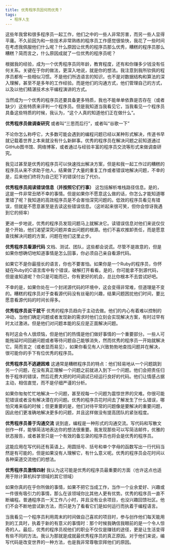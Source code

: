 ```yaml
---
title: 优秀程序员因何而优秀？
tags:
  - 程序人生
---
```


这些年我曾和很多程序员一起工作，他们之中的一些人非常厉害，而另一些人显得平庸。不久前因为和一些技术非常熟练的程序员工作感觉很愉快，我花了一些时间在考虑我佩服他们什么呢？什么原因让优秀的程序员那么优秀，糟糕的程序员那么糟糕？简而言之，什么原因成就了一位优秀的程序员呢？

根据我的经验，成为一个优秀程序员同年龄，教育程度，还有和你赚多少钱没有任何关系。关键在于你的做法，更深入地说，就是你的想法。我注意到我所钦佩的程序员都有一些相似习惯。不是他们所选语言的知识，也不是对数据结构和算法的深入理解，甚至不是多年的工作经验。而是他们的沟通方式，他们管理自己的方式，以及以他们精湛技术水平编程演讲的方式。

当然成为一个优秀的程序员还要具备更多特质，我也不能单单依靠是否存在（或者缺少）这些特质来评判一个程序员。但是我知道当我看见它，当我看见一个程序员具备这些特质的时候，我认为，“这个人真的知道他们正在做什么”。

**优秀程序员做调查研究**
或者叫“三思而后行”，或者叫“谷歌一下”

不论你怎么称呼它，大多数可能会遇到的编程问题已经以某种形式解决，传道书早就记载着世界上本来就没有什么新鲜事。优秀的程序员在解决问题之前知道通过GitHub图书馆、网络博客，或者通过与经验丰富的程序员交流等形式来做调查研究。

我见过甚至是优秀的程序员可以快速找出解决方案，但是和我一起工作过的糟糕的程序员从来不求助于他人，结果做了大量的重复工作或者错误地解决问题，不幸的是，后来他们终将为自己犯下的错误付出了代价。

**优秀程序员阅读错误信息（并按照它们行事）**
这包括解析堆栈路径信息。是的，这是一件非常丑陋不幸的事情。但是如果你不愿意这么做的话，你怎么才能知道哪里错了呢？我知道的高效程序员是不会害怕深究问题的。低效的程序员看见有错误，但就是不愿意甚至是去读这些错误信息。（这听起来很可笑，但你会惊讶我遇到它的频率）

更进一步地说，优秀的程序员发现问题马上就解决它。读错误信息对他们来说仅仅是个开始，他们渴望深究问题并查出问题的根源。他们不喜欢推卸责任，而是愿意查找解决问题的方案，问题在他们这里止步。

**优秀程序员看源代码**
文档、测试、团队，这些都会说谎。尽管不是故意的，但是如果你想确切地知道事情是怎么回事，你必须自己亲自看源代码。

如果它不是你最擅长的语言，你也不要害怕。如果你是一个Ruby的程序员，你怀疑在Ruby的C语言库中有个错误，破解打开看看。是的，你可能拿不到源代码，但是谁知道呢？你只是可能而已，你有更好的机会，总比你根本不去尝试好吧。

不幸的是，如果你处在一个封闭源代码的环境中，这会变得非常难，但道理是不变的。糟糕的程序员对于查看源代码没有丝毫的兴趣，结果问题困扰他们时间，要比愿意看源代码的时间长得多。

**优秀程序员说干就干**
优秀的程序员趋向于主动去做。他们的内心有着难以控制的冲动，当他们确定问题或者发现新的需求时他们立刻会实现解决方案，有时过早有时太过激进。但是他们对问题本能的反应是正面解决问题。

有时这会令人很烦恼，但是他们的热情是他们做好事情的一个重要部分。一些人可能拖延时间回避问题或者等待问题自己能够消失，然而优秀的程序员一开始就解决它。简而言之（或者显而易见），如果你看见有人兴致勃勃地查找问题并在解决，很可能你的手下有位优秀的程序员。

**优秀程序员不逃避困难**
这通常是糟糕程序员的特点：他们轻易地从一个问题跳到另一个问题，在没有真正理解一个问题之前就进入到下一个问题。他们会把责任归咎于程序的错误，然后花费大把的时间调试已经运行良好的代码。他们让情感占据主动，相信直觉，而不是仔细严谨的分析。

如果你匆匆忙忙地解决一个问题，甚至视每一个问题为震惊世界的灾难。你很可能犯错误或者没有解决潜在的问题。优秀的程序员花时间去了解发生了什么错误，哪怕灾难来临的时候；但更重要的是，他们对待平常的问题像是要解决的重要问题，因此他们更准确地解决更多的问题，并且这样做没有提高团队的紧张程度。

**优秀程序员善于沟通交流**
说到底，编程是一种形式的沟通交流。写代码和写散文创作一样，能够简洁地表达你的想法很重要。我发现那些可以写简洁邮件，优雅的状态报告，或者甚至只是一个有效的备忘录的程序员也将会是优秀的程序员。

这能应用在写代码还有英语上。用圆括号、括号和单个字母的函数写出一行代码当然是有可能的，但是如果没有人理解它，有什么意义呢。优秀的程序员会花时间以各种渠道交流他们的想法。

**优秀程序员激情四射**
我认为这可能是优秀的程序员最重要的方面（也许这点也适用于除计算机科学领域的其它领域）

如果你真的在乎你所做的事情，如果不把它当成工作，当作一个业余爱好、兴趣或一件很有吸引力的事情，那么在该领域你比其他人更有优势。优秀的程序员一直不断编程。普通程序员一天工作八小时，并且没有业余项目，也没兴趣回馈社区。他们不会不断地尝试新方法，而只是为了看看它们是如何运行而执着于编程语言。

当我看见一个程序员利用周末的时间做自己喜欢的项目时，参与创作他们每天能用到的工具时，执着于新的有意义的事情时：那个时候我确信我眼前的是一个令人惊奇的人。最后，优秀的程序员视他们的职业不仅仅是赚钱的途径，更是让生活变得有些不同的方法。我认为那就是成就最优秀程序员的真正原因。对于他们来说，编写代码是改变世界的一种方法，也是我非常尊敬崇拜他们的原因。
